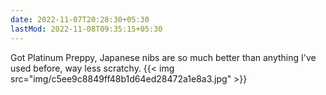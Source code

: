 ```yaml
---
date: 2022-11-07T20:28:30+05:30
lastMod: 2022-11-08T09:35:15+05:30
---
```


Got Platinum Preppy, Japanese nibs are so much better than anything I've used before, way less scratchy.
{{< img src="img/c5ee9c8849ff48b1d64ed28472a1e8a3.jpg" >}}
